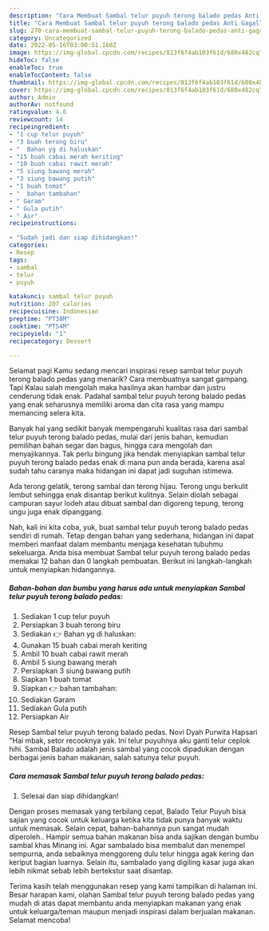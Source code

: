```yaml
---
description: "Cara Membuat Sambal telur puyuh terong balado pedas Anti Gagal"
title: "Cara Membuat Sambal telur puyuh terong balado pedas Anti Gagal"
slug: 270-cara-membuat-sambal-telur-puyuh-terong-balado-pedas-anti-gagal
category: Uncategorized
date: 2022-05-16T03:00:51.160Z
image: https://img-global.cpcdn.com/recipes/813f6f4ab103f61d/680x482cq70/sambal-telur-puyuh-terong-balado-pedas-foto-resep-utama.jpg
hideToc: false
enableToc: true
enableTocContent: false
thumbnail: https://img-global.cpcdn.com/recipes/813f6f4ab103f61d/680x482cq70/sambal-telur-puyuh-terong-balado-pedas-foto-resep-utama.jpg
cover: https://img-global.cpcdn.com/recipes/813f6f4ab103f61d/680x482cq70/sambal-telur-puyuh-terong-balado-pedas-foto-resep-utama.jpg
author: Admin
authorAv: notfound
ratingvalue: 4.6
reviewcount: 14
recipeingredient:
- "1 cup telur puyuh"
- "3 buah terong biru"
- "  Bahan yg di haluskan"
- "15 buah cabai merah keriting"
- "10 buah cabai rawit merah"
- "5 siung bawang merah"
- "3 siung bawang putih"
- "1 buah tomat"
- "  bahan tambahan"
- " Garam"
- " Gula putih"
- " Air"
recipeinstructions:

- "Sudah jadi dan siap dihidangkan!"
categories:
- Resep
tags:
- sambal
- telur
- puyuh

katakunci: sambal telur puyuh 
nutrition: 207 calories
recipecuisine: Indonesian
preptime: "PT38M"
cooktime: "PT54M"
recipeyield: "1"
recipecategory: Dessert

---
```



Selamat pagi Kamu sedang mencari inspirasi resep sambal telur puyuh terong balado pedas yang menarik? Cara membuatnya sangat gampang. Tapi Kalau salah mengolah maka hasilnya akan hambar dan justru cenderung tidak enak. Padahal sambal telur puyuh terong balado pedas yang enak seharusnya memiliki aroma dan cita rasa yang mampu memancing selera kita.


Banyak hal yang sedikit banyak mempengaruhi kualitas rasa dari sambal telur puyuh terong balado pedas, mulai dari jenis bahan, kemudian pemilihan bahan segar dan bagus, hingga cara mengolah dan menyajikannya. Tak perlu bingung jika hendak menyiapkan sambal telur puyuh terong balado pedas enak di mana pun anda berada, karena asal sudah tahu caranya maka hidangan ini dapat jadi suguhan istimewa.

Ada terong gelatik, terong sambal dan terong hijau. Terong ungu berkulit lembut sehingga enak disantap berikut kulitnya. Selain diolah sebagai campuran sayur lodeh atau dibuat sambal dan digoreng tepung, terong ungu juga enak dipanggang.


Nah, kali ini kita coba, yuk, buat sambal telur puyuh terong balado pedas sendiri di rumah. Tetap dengan bahan yang sederhana, hidangan ini dapat memberi manfaat dalam membantu menjaga kesehatan tubuhmu sekeluarga. Anda bisa membuat Sambal telur puyuh terong balado pedas memakai 12 bahan dan 0 langkah pembuatan. Berikut ini langkah-langkah untuk menyiapkan hidangannya.

<!--inarticleads1-->

##### Bahan-bahan dan bumbu yang harus ada untuk menyiapkan Sambal telur puyuh terong balado pedas:

1. Sediakan 1 cup telur puyuh
1. Persiapkan 3 buah terong biru
1. Sediakan  👉 Bahan yg di haluskan:
1. Gunakan 15 buah cabai merah keriting
1. Ambil 10 buah cabai rawit merah
1. Ambil 5 siung bawang merah
1. Persiapkan 3 siung bawang putih
1. Siapkan 1 buah tomat
1. Siapkan  👉 bahan tambahan:
1. Sediakan  Garam
1. Sediakan  Gula putih
1. Persiapkan  Air


Resep Sambal telur puyuh terong balado pedas. Novi Dyah Purwita Hapsari &#34;Hai mbak, setor recooknya yak. Ini telur puyuhnya aku ganti telur ceplok hihi. Sambal Balado adalah jenis sambal yang cocok dipadukan dengan berbagai jenis bahan makanan, salah satunya telur puyuh. 

<!--inarticleads2-->

##### Cara memasak Sambal telur puyuh terong balado pedas:


1. Selesai dan siap dihidangkan!

Dengan proses memasak yang terbilang cepat, Balado Telur Puyuh bisa sajian yang cocok untuk keluarga ketika kita tidak punya banyak waktu untuk memasak. Selain cepat, bahan-bahannya pun sangat mudah diperoleh.. Hampir semua bahan makanan bisa anda sajikan dengan bumbu sambal khas Minang ini. Agar sambalado bisa membalut dan menempel sempurna, anda sebaiknya menggoreng dulu telur hingga agak kering dan keriput bagian luarnya. Selain itu, sambalado yang digiling kasar juga akan lebih nikmat sebab lebih bertekstur saat disantap. 

Terima kasih telah menggunakan resep yang kami tampilkan di halaman ini. Besar harapan kami, olahan Sambal telur puyuh terong balado pedas yang mudah di atas dapat membantu anda menyiapkan makanan yang enak untuk keluarga/teman maupun menjadi inspirasi dalam berjualan makanan. Selamat mencoba!
